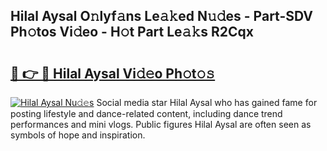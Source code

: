 ## Hilal Aysal O𝚗lyf𝚊ns Le𝚊𝚔ed N𝚞𝚍es - Part-SDV Ph𝚘tos Vi𝚍eo - H𝚘t Part Le𝚊𝚔s R2Cqx

# <h2><a href="http://hf5wco.feru.top/?c=Hilal+Aysal">🔗 👉 🔴 Hilal Aysal Vi𝚍𝚎o Ph𝚘t𝚘𝚜</a></h2>

[![Hilal Aysal Nu𝚍𝚎s](https://i.imgur.com/0TWrTi3.gif)](http://hf5wco.feru.top/?c=Hilal+Aysal)
Social media star Hilal Aysal who has gained fame for posting lifestyle and dance-related content, including dance trend performances and mini vlogs. Public figures Hilal Aysal are often seen as symbols of hope and inspiration. 
